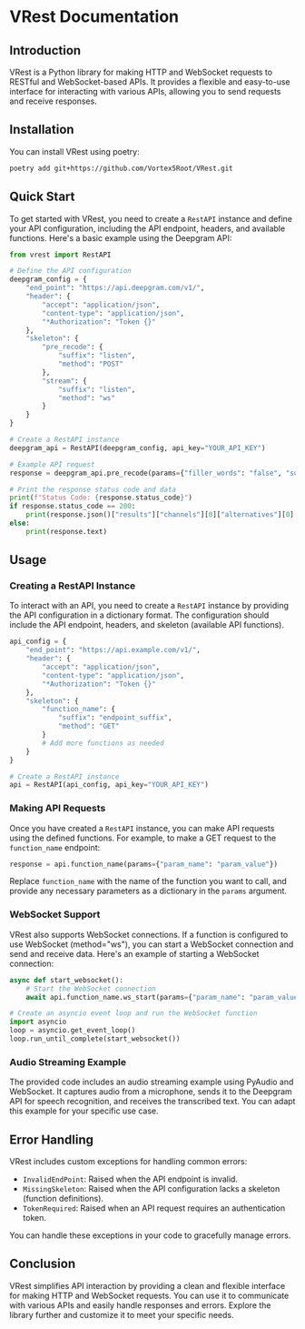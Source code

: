# VRest Documentation

## Introduction

VRest is a Python library for making HTTP and WebSocket requests to RESTful and WebSocket-based APIs. It provides a flexible and easy-to-use interface for interacting with various APIs, allowing you to send requests and receive responses.

## Installation

You can install VRest using poetry:

```bash
poetry add git+https://github.com/Vortex5Root/VRest.git
```

## Quick Start

To get started with VRest, you need to create a `RestAPI` instance and define your API configuration, including the API endpoint, headers, and available functions. Here's a basic example using the Deepgram API:

```python
from vrest import RestAPI

# Define the API configuration
deepgram_config = {
    "end_point": "https://api.deepgram.com/v1/",
    "header": {
        "accept": "application/json",
        "content-type": "application/json",
        "*Authorization": "Token {}"
    },
    "skeleton": {
        "pre_recode": {
            "suffix": "listen",
            "method": "POST"
        },
        "stream": {
            "suffix": "listen",
            "method": "ws"
        }
    }
}

# Create a RestAPI instance
deepgram_api = RestAPI(deepgram_config, api_key="YOUR_API_KEY")

# Example API request
response = deepgram_api.pre_recode(params={"filler_words": "false", "summarize": "v2"}, json={"url": "https://static.deepgram.com/examples/interview_speech-analytics.wav"})

# Print the response status code and data
print(f"Status Code: {response.status_code}")
if response.status_code == 200:
    print(response.json()["results"]["channels"][0]["alternatives"][0]["transcript"])
else:
    print(response.text)
```

## Usage

### Creating a RestAPI Instance

To interact with an API, you need to create a `RestAPI` instance by providing the API configuration in a dictionary format. The configuration should include the API endpoint, headers, and skeleton (available API functions).

```python
api_config = {
    "end_point": "https://api.example.com/v1/",
    "header": {
        "accept": "application/json",
        "content-type": "application/json",
        "*Authorization": "Token {}"
    },
    "skeleton": {
        "function_name": {
            "suffix": "endpoint_suffix",
            "method": "GET"
        }
        # Add more functions as needed
    }
}

# Create a RestAPI instance
api = RestAPI(api_config, api_key="YOUR_API_KEY")
```

### Making API Requests

Once you have created a `RestAPI` instance, you can make API requests using the defined functions. For example, to make a GET request to the `function_name` endpoint:

```python
response = api.function_name(params={"param_name": "param_value"})
```

Replace `function_name` with the name of the function you want to call, and provide any necessary parameters as a dictionary in the `params` argument.

### WebSocket Support

VRest also supports WebSocket connections. If a function is configured to use WebSocket (method="ws"), you can start a WebSocket connection and send and receive data. Here's an example of starting a WebSocket connection:

```python
async def start_websocket():
    # Start the WebSocket connection
    await api.function_name.ws_start(params={"param_name": "param_value"})

# Create an asyncio event loop and run the WebSocket function
import asyncio
loop = asyncio.get_event_loop()
loop.run_until_complete(start_websocket())
```

### Audio Streaming Example

The provided code includes an audio streaming example using PyAudio and WebSocket. It captures audio from a microphone, sends it to the Deepgram API for speech recognition, and receives the transcribed text. You can adapt this example for your specific use case.

## Error Handling

VRest includes custom exceptions for handling common errors:

- `InvalidEndPoint`: Raised when the API endpoint is invalid.
- `MissingSkeleton`: Raised when the API configuration lacks a skeleton (function definitions).
- `TokenRequired`: Raised when an API request requires an authentication token.

You can handle these exceptions in your code to gracefully manage errors.

## Conclusion

VRest simplifies API interaction by providing a clean and flexible interface for making HTTP and WebSocket requests. You can use it to communicate with various APIs and easily handle responses and errors. Explore the library further and customize it to meet your specific needs.
